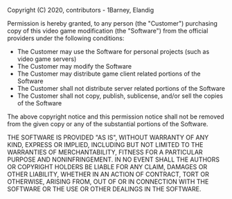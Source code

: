 Copyright (C) 2020, contributors - 1Barney, Elandig

Permission is hereby granted, to any person (the "Customer") purchasing copy of this video game modification (the "Software") from the official providers under the following conditions:
* The Customer may use the Software for personal projects (such as video game servers)
* The Customer may modify the Software
* The Customer may distribute game client related portions of the Software
* The Customer shall not distribute server related portions of the Software
* The Customer shall not copy, publish, sublicense, and/or sell the copies of the Software

The above copyright notice and this permission notice shall not be removed from the given copy or any of the substantial portions of the Software.

THE SOFTWARE IS PROVIDED "AS IS", WITHOUT WARRANTY OF ANY KIND, EXPRESS OR IMPLIED, INCLUDING BUT NOT LIMITED TO THE WARRANTIES OF MERCHANTABILITY, FITNESS FOR A PARTICULAR PURPOSE AND NONINFRINGEMENT. IN NO EVENT SHALL THE AUTHORS OR COPYRIGHT HOLDERS BE LIABLE FOR ANY CLAIM, DAMAGES OR OTHER LIABILITY, WHETHER IN AN ACTION OF CONTRACT, TORT OR OTHERWISE, ARISING FROM, OUT OF OR IN CONNECTION WITH THE SOFTWARE OR THE USE OR OTHER DEALINGS IN THE SOFTWARE.
